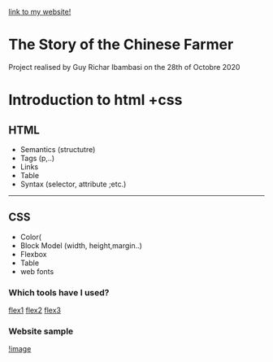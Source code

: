 [link to my website!](https://guyrichardib.github.io/travail/)

# The Story of the Chinese Farmer


Project realised by Guy Richar Ibambasi on the 28th of Octobre 2020

# Introduction to html +css

## HTML

* Semantics (structutre)
* Tags (p,..)
* Links
* Table
* Syntax (selector, attribute ;etc.)
---
## CSS
* Color(
* Block Model (width, height,margin..)
* Flexbox
* Table
* web fonts

### Which tools have I used?
[flex1](https://www.youtube.com/watch?v=rTsdk-4S3EA)
[flex2](https://www.youtube.com/watch?v=e2RQM4pE8uI)
[flex3](https://www.youtube.com/watch?v=CFgeJq4l1YM)

### Website sample

[!image](sample.png)
